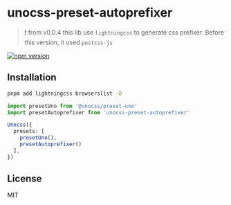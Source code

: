 # unocss-preset-autoprefixer
> :exclamation: from v0.0.4 this lib use `lightningcss` to generate css prefixer. Before this version, it used `postcss-js`  

[![npm version](https://badge.fury.io/js/unocss-preset-autoprefixer.svg)](https://badge.fury.io/js/unocss-preset-autoprefixer)

## Installation

```bash
pnpm add lightningcss browserslist -D
```

```ts
import presetUno from '@unocss/preset-uno'
import presetAutoprefixer from 'unocss-preset-autoprefixer'

Unocss({
  presets: [
    presetUno(),
    presetAutoprefixer()
  ],
})
```

## License

MIT
